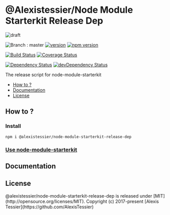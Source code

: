 # @Alexistessier/Node Module Starterkit Release Dep

![draft](https://img.shields.io/badge/stability-draft-lightgrey.svg?style=flat-square)

![Branch : master](https://img.shields.io/badge/Branch-master-blue.svg)
[![version](https://img.shields.io/badge/version-1.0.1-blue.svg)](https://github.com/AlexisTessier/node-module-starterkit-release-dep#readme)
[![npm version](https://badge.fury.io/js/@alexistessier/node-module-starterkit-release-dep.svg)](https://badge.fury.io/js/@alexistessier/node-module-starterkit-release-dep)

[![Build Status](https://travis-ci.org/AlexisTessier/@alexistessier/node-module-starterkit-release-dep.svg?branch=master)](https://travis-ci.org/AlexisTessier/@alexistessier/node-module-starterkit-release-dep)
[![Coverage Status](https://coveralls.io/repos/AlexisTessier/@alexistessier/node-module-starterkit-release-dep/badge.svg?branch=master&service=github)](https://coveralls.io/github/AlexisTessier/@alexistessier/node-module-starterkit-release-dep?branch=master)

[![Dependency Status](https://david-dm.org/AlexisTessier/@alexistessier/node-module-starterkit-release-dep.svg)](https://david-dm.org/AlexisTessier/@alexistessier/node-module-starterkit-release-dep)
[![devDependency Status](https://david-dm.org/AlexisTessier/@alexistessier/node-module-starterkit-release-dep/dev-status.svg)](https://david-dm.org/AlexisTessier/@alexistessier/node-module-starterkit-release-dep#info=devDependencies)

The release script for node-module-starterkit

-   [How to ?](#how-to)
-   [Documentation](#documentation)
-   [License](#license)

## How to ?

### Install

    npm i @alexistessier/node-module-starterkit-release-dep

### <a href="https://github.com/AlexisTessier/node-module-starterkit">Use node-module-starterkit<a/>

## Documentation

<!-- Generated by documentation.js. Update this documentation by updating the source code. -->

## License

@alexistessier/node-module-starterkit-release-dep is released under \[MIT](http&#x3A;//opensource.org/licenses/MIT). 
Copyright (c) 2017-present \[Alexis Tessier](https&#x3A;//github.com/AlexisTessier)
